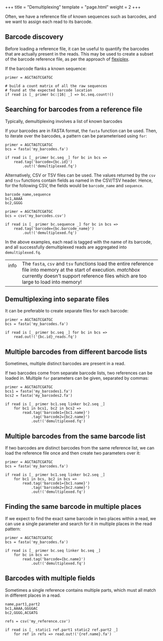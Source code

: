 +++
title = "Demultiplexing"
template = "page.html"
weight = 2
+++

Often, we have a reference file of known sequences such as barcodes, and we want to assign each read to its barcode.

## Barcode discovery

Before loading a reference file, it can be useful to quantify the barcodes that are actually present in the reads. This may be used to create a subset of the barcode reference file, as per the approach of <a href="https://davidsongroup.github.io/flexiplex/">flexiplex</a>. 

If the barcode flanks a known sequence:

```matchbox
primer = AGCTAGTCGATGC

# build a count matrix of all the raw sequences
# found at the expected barcode location
if read is [_ primer bc:|16| _] => bc.seq.count!()
```

## Searching for barcodes from a reference file

Typically, demultiplexing involves a list of known barcodes

If your barcodes are in FASTA format, the `fasta` function can be used. Then, to iterate over the barcodes, a pattern can be parameterised using `for`:

```matchbox
primer = AGCTAGTCGATGC
bcs = fasta('my_barcodes.fa')

if read is [_ primer bc.seq _] for bc in bcs =>
    read.tag('barcode={bc.id}')
        .out!('demultiplexed.fq')
```

<!-- Above, each `bc` in the list of `bcs` is a FASTA <code class="type">Read</code>, with an `id`, `seq` and `desc` field. -->

Alternatively, CSV or TSV files can be used. The values returned by the `csv` and `tsv` functions contain fields as named in the CSV/TSV header. Hence, for the following CSV, the fields would be `barcode_name` and `sequence`.

```csv
barcode_name,sequence
bc1,AAAA
bc2,GGGG
```

```matchbox
primer = AGCTAGTCGATGC
bcs = csv('my_barcodes.csv')

if read is [_ primer bc.sequence _] for bc in bcs =>
    read.tag('barcode={bc.barcode_name}')
        .out!('demultiplexed.fq')
```

In the above examples, each read is tagged with the name of its barcode, and all successfully demultiplexed reads are aggregated into `demultiplexed.fq`. 


<div class="info_block">
<table>
    <tr>
        <td  style="vertical-align: top; width:2em;text-align:center;padding-top:0.5em">
        <span class="material-symbols-outlined">
        info
        </span>
        </td>
        <td>
            The <code>fasta</code>, <code>csv</code> and <code>tsv</code> functions load the entire reference file into memory at the start of execution. <i>matchbox</i> currently doesn't support reference files which are too large to load into memory!
        </td>
    </tr>
</table>
</div>

## Demultiplexing into separate files

It can be preferable to create separate files for each barcode:

```matchbox
primer = AGCTAGTCGATGC
bcs = fasta('my_barcodes.fa')

if read is [_ primer bc.seq _] for bc in bcs =>
    read.out!('{bc.id}_reads.fq')
```

## Multiple barcodes from different barcode lists

Sometimes, multiple distinct barcodes are present in a read. 

If two barcodes come from separate barcode lists, two references can be loaded in. Multiple `for` parameters can be given, separated by commas: 

```matchbox
primer = AGCTAGTCGATGC
bcs1 = fasta('my_barcodes1.fa')
bcs2 = fasta('my_barcodes2.fa')

if read is [_ primer bc1.seq linker bc2.seq _] 
    for bc1 in bcs1, bc2 in bcs2 =>
        read.tag('barcode1={bc1.name}')
            .tag('barcode2={bc2.name}')
            .out!('demultiplexed.fq')
```

## Multiple barcodes from the same barcode list

If two barcodes are distinct barcodes from the same reference list, we can load the reference file once and then create two parameters over it:

```matchbox
primer = AGCTAGTCGATGC
bcs = fasta('my_barcodes.fa')

if read is [_ primer bc1.seq linker bc2.seq _] 
    for bc1 in bcs, bc2 in bcs =>
        read.tag('barcode1={bc1.name}')
            .tag('barcode2={bc2.name}')
            .out!('demultiplexed.fq')
```

## Finding the same barcode in multiple places

If we expect to find the exact same barcode in two places within a read, we can use a single parameter and search for it in multiple places in the read pattern:

```matchbox
primer = AGCTAGTCGATGC
bcs = fasta('my_barcodes.fa')

if read is [_ primer bc.seq linker bc.seq _] 
    for bc in bcs =>
        read.tag('barcode={bc.name}')
            .out!('demultiplexed.fq')
```

## Barcodes with multiple fields

Sometimes a single reference contains multiple parts, which must all match in different places in a read.

```csv
name,part1,part2
bc1,AAAA,GGGGAC
bc2,GGGG,ACGATG
```

```matchbox
refs = csv('my_reference.csv')

if read is [_ static1 ref.part1 static2 ref.part2 _]
    for ref in refs => read.out!('{ref.name}.fa')
```
